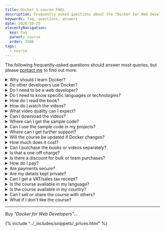 ```yaml
---
title: Docker & course FAQs
description: Frequently asked questions about the "Docker for Web Developers" book and video course.
keywords: faq, questions, answers
date: 2020-10-25
eleventyNavigation:
  key: faq
  parent: course
  order: 2500
tags:
  - course
---
```


The following frequently-asked questions should answer most queries, but please <a href="#contact">contact me</a> to find out more.

<details>
<summary>Why should I learn Docker?</summary>
<p>Docker makes application development easier and more robust. You'll save time and never need to worry about installing software or managing conflicts again.</p>

<p>It'll also give you a valuable technical skill. Your market value will be considerably increased!</p>
</details>

<details>
<summary>Do other developers use Docker?</summary>
<p><em>They should</em>. I don't say that lightly: Docker is the only tool I'd consider for every project.</p>

<p>However, <a href="{{ '/course/tutor/' | url }}">Docker is often avoided</a> because it's relatively new and seems to have a steep learning curve. Like Git, Docker has many options but you'll rarely use the majority. This course concentrates on the most practical concepts.</p>
</details>

<details>
<summary>Do I need to be a web developer?</summary>

<p>The course uses web projects to explain Docker but the concepts apply to other development technologies.</p>

<p>It may also be useful to those in related IT roles, such as software testers, quality assurance, systems administrators, and operations managers.</p>
</details>

<details>
<summary>Do I need to know specific languages or technologies?</summary>

<p><em>No!</em></p>

<p>The course provides example projects which refer to JavaScript, PHP, MySQL, MongoDB etc. but you don't need to understand the code or have experience with those technologies. All Docker concepts apply to whatever stack you're using.</p>
</details>

<details>
<summary>How do I read the book?</summary>

<p>The book is supplied in three formats:</p>

<ul>
<li><strong>PDF</strong> can be opened on most devices. Alternative <a href="https://en.wikipedia.org/wiki/List_of_PDF_software">PDF software options</a> are available.</li>
<li><strong>epub</strong> is supported by most <a href="https://en.wikipedia.org/wiki/Category:EPUB_readers">ebook reader software</a>.</li>
<li><strong>mobi</strong> is supported by <a href="https://www.amazon.co.uk/s?i=amazon-devices&amp;bbn=21827668031&amp;rh=n%3A12598575031%2Cn%3A21827668031&amp;dc&amp;fst=as%3Aoff&amp;qid=1603889649&amp;ref=sr_ex_n_1&_encoding=UTF8&tag=craigbucklerc-21&linkCode=ur2&linkId=ca24b2df94cfe9a47d72bf092857c8b1&camp=1634&creative=6738">Amazon Kindle devices</a> and <a href="https://www.amazon.co.uk/kindle-dbs/fd/kcp?&_encoding=UTF8&tag=craigbucklerc-21&linkCode=ur2&linkId=218b4474cad12a8e11986712a91e7675&camp=1634&creative=6738">apps</a>. Connect the device to your PC using a USB cable then drag the file into the <code>documents</code> folder.</li>
</ul>
</details>

<details>
<summary>How do I watch the videos?</summary>

<p>You stream them online in your web browser. They're viewable on desktop or mobile devices and available from anywhere.</p>
</details>

<details>
<summary>What video quality can I expect?</summary>

<p>The videos were recorded at 1080p (1920 x 1080 resolution) using a professional microphone. Text and code is enlarged so you can watch videos on a phone or smaller browser window.</p>

<p>The <a href="{{ '/course/samples/' | url }}">example videos</a> are hosted on YouTube &ndash; the course itself has better quality.</p>
</details>

<details>
<summary>Can I download the videos?</summary>

<p>If you're buying copies for lots of people in your organisation, <a href="#contact">contact me</a> and I'll provide downloads.</p>
</details>

<details>
<summary>Where can I get the sample code?</summary>

<p>The code used throughout the book and videos is provided as a ZIP file but you can also download or clone it from the <a href="https://github.com/craigbuckler/docker-web">GitHub repository</a>.</p>
</details>

<details>
<summary>Can I use the sample code in my projects?</summary>

<p>Absolutely! Please remember me when you make your first million!</p>
</details>

<details>
<summary>Where can I get further support?</summary>

<p>Your purchase includes an access registration link to the <a href="https://discord.com/channels/714109256072429630/714109256596455446">course chat room</a>. This provides a number of <em>channels</em> where you can ask questions.</p>

<p>Alternatively, please <a href="#contact">contact me</a> about personalized one-on-one Docker training and support.</p>
</details>

<details>
<summary>Will the course be updated if Docker changes?</summary>

<p>Yes &ndash; for at least two years after launch. You'll be alerted about updates and can download resources again.</p>
</details>

<details>
<summary>How much does it cost?</summary>

<p><a href="{{ '/' | url }}">$99 US dollars for the full book and video course</a>.</p>

<p>Your country's sales tax for digital services will be added where applicable. Please note this may differ from ebook tax because you're receiving additional products such as the code and support chat room.</p>
</details>

<details>
<summary>Can I purchase the books or videos separately?</summary>

<p>Yes, but I recommend buying both. The book contains more information and reference materials, but some concepts may be easier to follow on video.</p>
</details>

<details>
<summary>Is that a one-off charge?</summary>

<p>Yes, that's it. Pay once and you have the course forever.</p>
</details>

<details>
<summary>Is there a discount for bulk or team purchases?</summary>

<p>Sure &ndash; <a href="#contact">contact me</a> with the number of copies you need.</p>
</details>

<details>
<summary>How do I pay?</summary>

<p>It takes less than a minute to sign-up.</p>

<p>You can safely pay by credit card, most debit cards, and PayPal. Prices are charged in US dollars which are converted to your currency by your payment provider.</p>

<p>A <em>"Gumroad"</em> transaction will be shown on your statement.</p>
</details>

<details>
<summary>Are payments secure?</summary>

<p>Yes. I use <a href="https://gumroad.com/">Gumroad</a>, a market leader in the selling and distribution of digital products.</p>

<p>I don't know your payment details and Gumroad does not store them. Even if your account - <em>or Gumroad itself</em> - were compromised, nobody would gain access to your payment data. <a href="https://customers.gumroad.com/article/189-safe-gumroad-buying">Safe buying on Gumroad&hellip;</a></p>
</details>

<details>
<summary>Are my details kept private?</summary>

<p>Yes. See the strict <a href="{{ '/privacy-policy' | url }}">DockerWebDev.com privacy policy</a> and the <a href="https://gumroad.com/privacy">Gumroad privacy policy</a>.</p>
</details>

<details>
<summary>Can I get a VAT/sales tax receipt?</summary>

<p>Yes. Enter your business ID on the payment form or click the receipt link in your purchase email.</p>
</details>

<details>
<summary>Is the course available in my language?</summary>

<p>It's English with US spellings. I have a reasonably clear neutral British accent, but see the <a href="{{ '/course/samples/' | url }}">book excerpts and videos</a> to check!</p>
</details>

<details>
<summary>Is the course available in my country?</summary>

<p>Probably. You can buy in more than 160 countries, but <a href="#contact">contact me directly</a> if you have any problems in your location.</p>
</details>

<details>
<summary>Can I sell or share the course with others?</summary>

<p><em>Please don't!</em></p>

<p>Each copy is licensed to an individual person. <a href="#contact">Contact me to become an affiliate</a> and earn money by promoting the course.</p>
</details>

<details>
<summary>What if I don't like the course?</summary>

<p>I want you to be completely satisfied and excited about using Docker in your web projects. If not, <a href="#contact">contact me with your feedback</a> and you'll get a full refund.</p>
</details>

---

Buy *"Docker for Web Developers"*&hellip;

{% include "../_includes/snippets/_prices.html" %}
